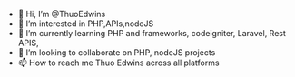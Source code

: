 - 👋 Hi, I’m @ThuoEdwins
- 👀 I’m interested in PHP,APIs,nodeJS
- 🌱 I’m currently learning PHP and frameworks, codeigniter, Laravel, Rest APIS, 
- 💞️ I’m looking to collaborate on PHP, nodeJS projects
- 📫 How to reach me
Thuo Edwins across all platforms

<!---
ThuoEdwins/ThuoEdwins is a ✨ special ✨ repository because its `README.md` (this file) appears on your GitHub profile.
You can click the Preview link to take a look at your changes.
--->
